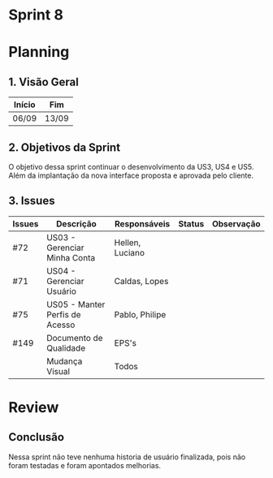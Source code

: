 # Sprint 8

# Planning

## 1. Visão Geral

| Início | Fim   |
| ------ | ----- |
| 06/09  | 13/09 |

## 2. Objetivos da Sprint

O objetivo dessa sprint continuar o desenvolvimento da US3, US4 e US5. Além da implantação da nova interface proposta e aprovada pelo cliente.

## 3. Issues

| Issues | Descrição                      | Responsáveis    | Status | Observação |
| ------ | ------------------------------ | --------------- | ------ | ---------- |
| #72    | US03 - Gerenciar Minha Conta   | Hellen, Luciano |        |            |
| #71    | US04 - Gerenciar Usuário       | Caldas, Lopes   |        |            |
| #75    | US05 - Manter Perfis de Acesso | Pablo, Philipe  |        |            |
| #149   | Documento de Qualidade         | EPS's           |        |            |
|        | Mudança Visual                 | Todos           |        |            |

# Review

## Conclusão

Nessa sprint não teve nenhuma historia de usuário finalizada, pois não foram testadas e foram apontados melhorias.
